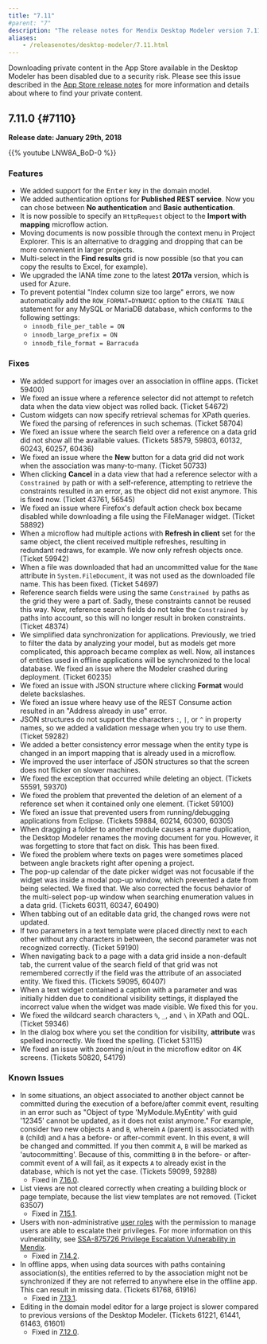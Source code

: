 ```yaml
---
title: "7.11"
#parent: "7"
description: "The release notes for Mendix Desktop Modeler version 7.11 (including all patches) with details on new features, bug fixes, and known issues."
aliases:
    - /releasenotes/desktop-modeler/7.11.html
---
```



Downloading private content in the App Store available in the Desktop Modeler has been disabled due to a security risk. Please see this issue described in the [App Store release notes](/releasenotes/app-store/#private-fix) for more information and details about where to find your private content.


## 7.11.0 {#7110}

**Release date: January 29th, 2018**



{{% youtube LNW8A_BoD-0 %}}

### Features

* We added support for the <kbd>Enter</kbd> key in the domain model.
* We added authentication options for **Published REST service**. Now you can chose between **No authentication** and **Basic authentication**.
* It is now possible to specify an `HttpRequest` object to the **Import with mapping** microflow action.
* Moving documents is now possible through the context menu in Project Explorer. This is an alternative to dragging and dropping that can be more convenient in larger projects.
* Multi-select in the **Find results** grid is now possible (so that you can copy the results to Excel, for example).
* We upgraded the IANA time zone to the latest **2017a** version, which is used for Azure.
* To prevent potential "Index column size too large" errors, we now automatically add the `ROW_FORMAT=DYNAMIC` option to the `CREATE TABLE` statement for any MySQL or MariaDB database, which conforms to the following settings:<br/>
  * `innodb_file_per_table = ON`<br/>
  * `innodb_large_prefix = ON`<br/>
  * `innodb_file_format = Barracuda`

### Fixes

* We added support for images over an association in offline apps. (Ticket 59400)
* We fixed an issue where a reference selector did not attempt to refetch data when the data view object was rolled back. (Ticket 54672)
* Custom widgets can now specify retrieval schemas for XPath queries. We fixed the parsing of references in such schemas. (Ticket 58704)
* We fixed an issue where the search field over a reference on a data grid did not show all the available values. (Tickets 58579, 59803, 60132, 60243, 60257, 60436)
* We fixed an issue where the **New** button for a data grid did not work when the association was many-to-many. (Ticket 50733)
* When clicking **Cancel** in a data view that had a reference selector with a `Constrained by` path or with a self-reference, attempting to retrieve the constraints resulted in an error, as the object did not exist anymore. This is fixed now. (Ticket 43761, 56545)
* We fixed an issue where Firefox's default action check box became disabled while downloading a file using the FileManager widget. (Ticket 58892)
* When a microflow had multiple actions with **Refresh in client** set for the same object, the client received multiple refreshes, resulting in redundant redraws, for example. We now only refresh objects once. (Ticket 59942)
* When a file was downloaded that had an uncommitted value for the `Name` attribute in `System.FileDocument`, it was not used as the downloaded file name. This has been fixed. (Ticket 54697)
* Reference search fields were using the same `Constrained by` paths as the grid they were a part of. Sadly, these constraints cannot be reused this way. Now, reference search fields do not take the `Constrained by` paths into account, so this will no longer result in broken constraints. (Ticket 48374)
* We simplified data synchronization for applications. Previously, we tried to filter the data by analyzing your model, but as models get more complicated, this approach became complex as well. Now, all instances of entities used in offline applications will be synchronized to the local database. We fixed an issue where the Modeler crashed during deployment. (Ticket 60235)
* We fixed an issue with JSON structure where clicking **Format** would delete backslashes.
* We fixed an issue where heavy use of the REST Consume action resulted in an "Address already in use" error.
* JSON structures do not support the characters `:`, `|`, or `^` in property names, so we added a validation message when you try to use them. (Ticket 59282)
* We added a better consistency error message when the entity type is changed in an import mapping that is already used in a microflow.
* We improved the user interface of JSON structures so that the screen does not flicker on slower machines.
* We fixed the exception that occurred while deleting an object. (Tickets 55591, 59370)
* We fixed the problem that prevented the deletion of an element of a reference set when it contained only one element. (Ticket 59100)
* We fixed an issue that prevented users from running/debugging applications from Eclipse. (Tickets 59884, 60214, 60300, 60305)
* When dragging a folder to another module causes a name duplication, the Desktop Modeler renames the moving document for you. However, it was forgetting to store that fact on disk. This has been fixed.
* We fixed the problem where texts on pages were sometimes placed between angle brackets right after opening a project.
*  <a name="60311"></a>The pop-up calendar of the date picker widget was not focusable if the widget was inside a modal pop-up window, which prevented a date from being selected. We fixed that. We also corrected the focus behavior of the multi-select pop-up window when searching enumeration values in a data grid. (Tickets 60311, 60347, 60490)
* When tabbing out of an editable data grid, the changed rows were not updated.
* If two parameters in a text template were placed directly next to each other without any characters in between, the second parameter was not recognized correctly. (Ticket 59190)
* When navigating back to a page with a data grid inside a non-default tab, the current value of the search field of that grid was not remembered correctly if the field was the attribute of an associated entity. We fixed this. (Tickets 59095, 60407)
* When a text widget contained a caption with a parameter and was initially hidden due to conditional visibility settings, it displayed the incorrect value when the widget was made visible. We fixed this for you.
* We fixed the wildcard search characters `%`, `_`, and `\` in XPath and OQL. (Ticket 59346)
* In the dialog box where you set the condition for visibility, **attribute** was spelled incorrectly. We fixed the spelling. (Ticket 53115)
* We fixed an issue with zooming in/out in the microflow editor on 4K screens. (Tickets 50820, 54179)

### Known Issues

* In some situations, an object associated to another object cannot be committed during the execution of a before/after commit event, resulting in an error such as "Object of type 'MyModule.MyEntity' with guid '12345' cannot be updated, as it does not exist anymore." For example, consider two new objects `A` and `B`, wherein `A` (parent) is associated with `B` (child) and `A` has a before- or after-commit event. In this event, `B` will be changed and committed. If you then commit `A`, `B` will be marked as 'autocommitting'. Because of this, committing `B` in the before- or after-commit event of `A` will fail, as it expects `A` to already exist in the database, which is not yet the case. (Tickets 59099, 59288)
	* Fixed in [7.16.0](7.16#59099).
* List views are not cleared correctly when creating a building block or page template, because the list view templates are not removed. (Ticket 63507)
  * Fixed in [7.15.1](7.15#63507).
* Users with non-administrative [user roles](/refguide/user-roles) with the permission to manage users are able to escalate their privileges. For more information on this vulnerability, see [SSA-875726 Privilege Escalation Vulnerability in Mendix](https://new.siemens.com/global/en/products/services/cert.html#SecurityPublications).
	* Fixed in [7.14.2](7.14#875726).
* In offline apps, when using data sources with paths containing association(s), the entities referred to by the association might not be synchronized if they are not referred to anywhere else in the offline app. This can result in missing data. (Tickets 61768, 61916)
  * Fixed in [7.13.1](7.13#61768).
* Editing in the domain model editor for a large project is slower compared to previous versions of the Desktop Modeler. (Tickets 61221, 61441, 61463, 61601)
  * Fixed in [7.12.0](7.12#61221).
  